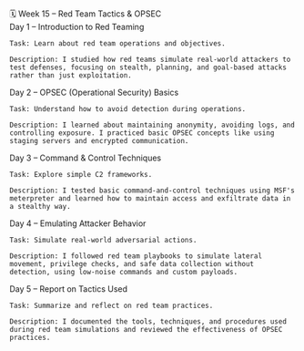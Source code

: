🗓️ Week 15 – Red Team Tactics & OPSEC\
Day 1 – Introduction to Red Teaming

    Task: Learn about red team operations and objectives.

    Description: I studied how red teams simulate real-world attackers to test defenses, focusing on stealth, planning, and goal-based attacks rather than just exploitation.

Day 2 – OPSEC (Operational Security) Basics

    Task: Understand how to avoid detection during operations.

    Description: I learned about maintaining anonymity, avoiding logs, and controlling exposure. I practiced basic OPSEC concepts like using staging servers and encrypted communication.

Day 3 – Command & Control Techniques

    Task: Explore simple C2 frameworks.

    Description: I tested basic command-and-control techniques using MSF's meterpreter and learned how to maintain access and exfiltrate data in a stealthy way.

Day 4 – Emulating Attacker Behavior

    Task: Simulate real-world adversarial actions.

    Description: I followed red team playbooks to simulate lateral movement, privilege checks, and safe data collection without detection, using low-noise commands and custom payloads.

Day 5 – Report on Tactics Used

    Task: Summarize and reflect on red team practices.

    Description: I documented the tools, techniques, and procedures used during red team simulations and reviewed the effectiveness of OPSEC practices.
